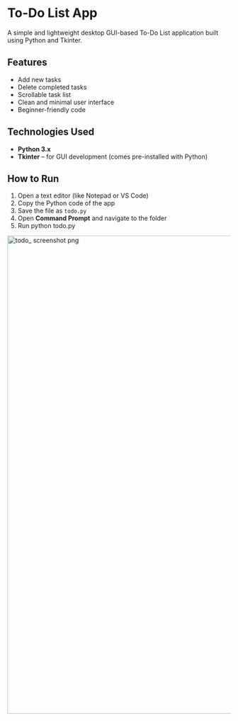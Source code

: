 # To-Do List App

A simple and lightweight desktop GUI-based To-Do List application built using Python and Tkinter.


##  Features

- Add new tasks  
- Delete completed tasks  
- Scrollable task list  
- Clean and minimal user interface  
- Beginner-friendly code



## Technologies Used

- **Python 3.x**
- **Tkinter** – for GUI development (comes pre-installed with Python)



##  How to Run

1. Open a text editor (like Notepad or VS Code)
2. Copy the Python code of the app
3. Save the file as `todo.py`
4. Open **Command Prompt** and navigate to the folder
5. Run
python todo.py

<img width="1920" height="1080" alt="todo_ screenshot png" src="https://github.com/user-attachments/assets/d52f14c1-927d-44e5-917a-6c40eb688413" />


 
